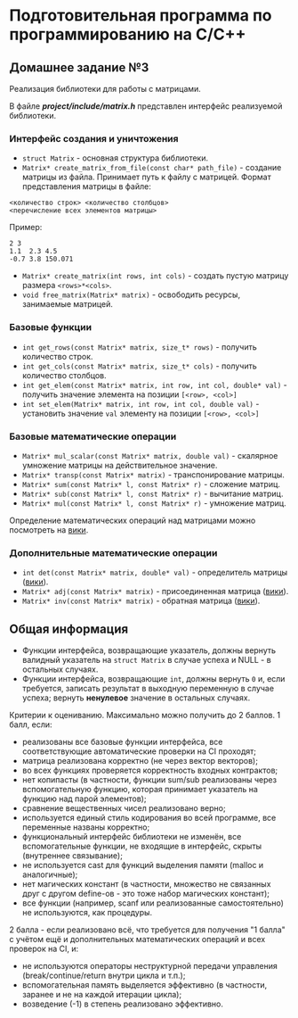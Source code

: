 # Подготовительная программа по программированию на С/С++

## Домашнее задание №3
Реализация библиотеки для работы с матрицами.

В файле **_project/include/matrix.h_** представлен интерфейс реализуемой библиотеки.

### Интерфейс создания и уничтожения

* `struct Matrix` - основная структура библиотеки.
* `Matrix* create_matrix_from_file(const char* path_file)` - создание матрицы из файла. Принимает путь к файлу с матрицей.
Формат представления матрицы в файле:
```
<количество строк> <количество столбцов>
<перечисление всех элементов матрицы>
```
Пример:
```
2 3
1.1  2.3 4.5
-0.7 3.8 150.071
```

* `Matrix* create_matrix(int rows, int cols)` - создать пустую матрицу размера `<rows>*<cols>`.
* `void free_matrix(Matrix* matrix)` - освободить ресурсы, занимаемые матрицей.

### Базовые функции

* `int get_rows(const Matrix* matrix, size_t* rows)` - получить количество строк.
* `int get_cols(const Matrix* matrix, size_t* cols)` - получить количество столбцов.
* `int get_elem(const Matrix* matrix, int row, int col, double* val)` - получить значение элемента на позиции `[<row>, <col>]`
* `int set_elem(Matrix* matrix, int row, int col, double val)` - установить значение `val` элементу на позиции `[<row>, <col>]`

### Базовые математические операции

* `Matrix* mul_scalar(const Matrix* matrix, double val)` - скалярное умножение матрицы на действительное значение.
* `Matrix* transp(const Matrix* matrix)` - транспонирование матрицы.
* `Matrix* sum(const Matrix* l, const Matrix* r)` - сложение матриц.
* `Matrix* sub(const Matrix* l, const Matrix* r)` - вычитание матриц.
* `Matrix* mul(const Matrix* l, const Matrix* r)` - умножение матриц.

Определение математических операций над матрицами можно посмотреть на [вики](https://ru.wikipedia.org/wiki/%D0%9C%D0%B0%D1%82%D1%80%D0%B8%D1%86%D0%B0_(%D0%BC%D0%B0%D1%82%D0%B5%D0%BC%D0%B0%D1%82%D0%B8%D0%BA%D0%B0)).

### Дополнительные математические операции

* `int det(const Matrix* matrix, double* val)` - определитель матрицы ([вики](https://ru.wikipedia.org/wiki/%D0%9E%D0%BF%D1%80%D0%B5%D0%B4%D0%B5%D0%BB%D0%B8%D1%82%D0%B5%D0%BB%D1%8C)).
* `Matrix* adj(const Matrix* matrix)` - присоединенная матрица ([вики](https://ru.wikipedia.org/wiki/%D0%A1%D0%BE%D1%8E%D0%B7%D0%BD%D0%B0%D1%8F_%D0%BC%D0%B0%D1%82%D1%80%D0%B8%D1%86%D0%B0)).
* `Matrix* inv(const Matrix* matrix)` - обратная матрица ([вики](https://ru.wikipedia.org/wiki/%D0%9E%D0%B1%D1%80%D0%B0%D1%82%D0%BD%D0%B0%D1%8F_%D0%BC%D0%B0%D1%82%D1%80%D0%B8%D1%86%D0%B0)).

## Общая информация

* Функции интерфейса, возвращающие указатель, должны вернуть валидный указатель на `struct Matrix` в случае успеха и NULL -
в остальных случаях.
* Функции интерфейса, возвращающие `int`, должны вернуть `0` и, если требуется, записать результат в выходную переменную
в случае успеха; вернуть **ненулевое** значение в остальных случаях.

Критерии к оцениванию.
Максимально можно получить до 2 баллов.
1 балл, если:
- реализованы все базовые функции интерфейса, все соответствующие автоматические проверки на CI проходят;
- матрица реализована корректно (не через вектор векторов);
- во всех функциях проверяется корректность входных контрактов;
- нет копипасты (в частности, функции sum/sub реализованы через вспомогательную функцию, которая принимает указатель на функцию над парой элементов);
- сравнение вещественных чисел реализовано верно;
- используется единый стиль кодирования во всей программе, все переменные названы корректно;
- функциональный интерфейс библиотеки не изменён, все вспомогательные функции, не входящие в интерфейс, скрыты (внутреннее связывание);
- не используется cast для функций выделения памяти (malloc и аналогичные);
- нет магических констант (в частности, множество не связанных друг с другом define-ов - это тоже набор магических констант);
- все функции (например, scanf или реализованные самостоятельно) не используются, как процедуры.

2 балла - если реализовано всё, что требуется для получения "1 балла" с учётом ещё и дополнительных математических операций и всех проверок на CI, и:
- не используются операторы неструктурной передачи управления (break/continue/return внутри цикла и т.п.);
- вспомогательная память выделяется эффективно (в частности, заранее и не на каждой итерации цикла);
- возведение (-1) в степень реализовано эффективно.
